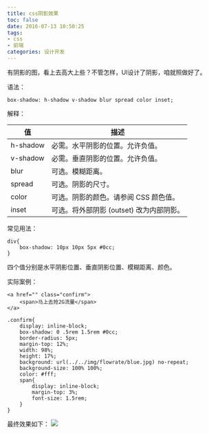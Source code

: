 ```yaml
---
title: css阴影效果
toc: false
date: 2016-07-13 10:50:25
tags:
- css
- 前端
categories: 设计开发
---
```


有阴影的图，看上去高大上些？不管怎样，UI设计了阴影，咱就照做好了。

语法：
```
box-shadow: h-shadow v-shadow blur spread color inset;
```

<!--more-->

解释：

| 值 | 描述 | 
| ----- | ----- |
| h-shadow | 必需。水平阴影的位置。允许负值。 |
| v-shadow | 必需。垂直阴影的位置。允许负值。 |
| blur | 可选。模糊距离。 |
| spread | 可选。阴影的尺寸。 |
| color | 可选。阴影的颜色。请参阅 CSS 颜色值。 |
| inset | 可选。将外部阴影 (outset) 改为内部阴影。 |

常见用法：
```
div{
    box-shadow: 10px 10px 5px #0cc;
}
```
四个值分别是水平阴影位置、垂直阴影位置、模糊距离、颜色。

实际案例：
```
<a href="" class="confirm">
    <span>马上去抢2G流量</span>
</a>
```

```
.confirm{
    display: inline-block;
    box-shadow: 0 .5rem 1.5rem #0cc;
    border-radius: 5px;
    margin-top: 12%;
    width: 98%;
    height: 17%;
    background: url(../../img/flowrate/blue.jpg) no-repeat;
    background-size: 100% 100%;
    color: #fff;
    span{
        display: inline-block;
        margin-top: 3%;
        font-size: 1.5rem;
    }
}
```

最终效果如下：
![](http://7oxjrx.com1.z0.glb.clouddn.com//imgs/box-shadow/shadow.jpg)
